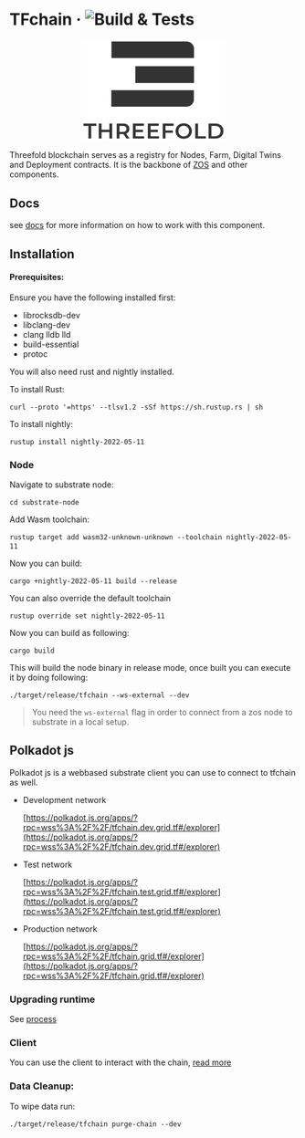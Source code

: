 # TFchain &middot; ![Build & Tests](https://github.com/threefoldtech/tfchain/actions/workflows/build_test.yaml/badge.svg)

<p align="center">
  <img height="50%" width="50%" src="./substrate-node/.maintain/header.png">
</p>

Threefold blockchain serves as a registry for Nodes, Farm, Digital Twins and Deployment contracts.
It is the backbone of [ZOS](https://github.com/threefoldtech/zos) and other components.

## Docs

see [docs](./docs/readme.md) for more information on how to work with this component.

## Installation

#### Prerequisites:

Ensure you have the following installed first:

- librocksdb-dev
- libclang-dev
- clang lldb lld
- build-essential
- protoc

You will also need rust and nightly installed.

To install Rust:

```
curl --proto '=https' --tlsv1.2 -sSf https://sh.rustup.rs | sh
```

To install nightly:

```
rustup install nightly-2022-05-11
```

### Node

Navigate to substrate node:

```
cd substrate-node
```

Add Wasm toolchain:

```
rustup target add wasm32-unknown-unknown --toolchain nightly-2022-05-11
```

Now you can build:

```
cargo +nightly-2022-05-11 build --release
```

You can also override the default toolchain

```
rustup override set nightly-2022-05-11
```

Now you can build as following:

```
cargo build
```

This will build the node binary in release mode, once built you can execute it by doing following:

```
./target/release/tfchain --ws-external --dev
```

> You need the `ws-external` flag in order to connect from a zos node to substrate in a local setup.

## Polkadot js

Polkadot js is a webbased substrate client you can use to connect to tfchain as well.

- Development network

  [https://polkadot.js.org/apps/?rpc=wss%3A%2F%2F/tfchain.dev.grid.tf#/explorer](https://polkadot.js.org/apps/?rpc=wss%3A%2F%2F/tfchain.dev.grid.tf#/explorer)

- Test network

  [https://polkadot.js.org/apps/?rpc=wss%3A%2F%2F/tfchain.test.grid.tf#/explorer](https://polkadot.js.org/apps/?rpc=wss%3A%2F%2F/tfchain.test.grid.tf#/explorer)

- Production network

  [https://polkadot.js.org/apps/?rpc=wss%3A%2F%2F/tfchain.grid.tf#/explorer](https://polkadot.js.org/apps/?rpc=wss%3A%2F%2F/tfchain.grid.tf#/explorer)

### Upgrading runtime

See [process](./substrate-node/upgrade_process.md)

### Client

You can use the client to interact with the chain, [read more](./cli-tool/readme.md)

### Data Cleanup:

To wipe data run:

```
./target/release/tfchain purge-chain --dev
```
